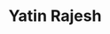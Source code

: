 ---
title: Yatin Rajesh
description: Member
collections: ["members>2026"]
tags: ["Mentee"]
previewimage: "site/static/images/members/YatinRajesh.jpg"
customFields:
    - Linkedin: https://www.linkedin.com/in/yatin-rajesh-8a8aa1202/
    - Instagram: https://www.instagram.com/yatin_r007
    - Github: https://github.com/T1n777
---